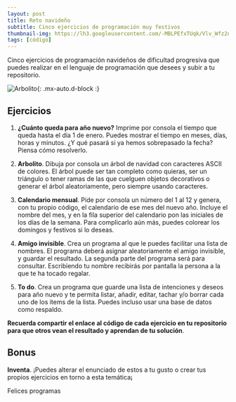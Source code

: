 ```yaml
---
layout: post
title: Reto navideño
subtitle: Cinco ejercicios de programación muy festivos
thumbnail-img: https://lh3.googleusercontent.com/-MBLPEfxTUqk/Vlv_Wfz2nXI/AAAAAAAAIjQ/SxqLvJmMDco/s800-Ic42/Cmas.gif
tags: [código]
---
```

Cinco ejercicios de programación navideños de dificultad progresiva que puedes realizar en el lenguaje de programación que desees y subir a tu repositorio.

![Arbolito](https://lh3.googleusercontent.com/-MBLPEfxTUqk/Vlv_Wfz2nXI/AAAAAAAAIjQ/SxqLvJmMDco/s800-Ic42/Cmas.gif){: .mx-auto.d-block :}

## Ejercicios

1. __¿Cuánto queda para año nuevo?__ Imprime por consola el tiempo que queda hasta el día 1 de enero. Puedes mostrar el tiempo en meses, días, horas y minutos. ¿Y qué pasará si ya hemos sobrepasado la fecha? Piensa cómo resolverlo.

2. __Arbolito__. Dibuja por consola un árbol de navidad con caracteres ASCII de colores. El árbol puede ser tan completo como quieras, ser un triángulo o tener ramas de las que cuelguen objetos decorativos o generar el árbol aleatoriamente, pero siempre usando caracteres.

3. __Calendario mensual__. Pide por consola un número del 1 al 12 y genera, con tu propio código, el calendario de ese mes del nuevo año. Incluye el nombre del mes, y en la fila superior del calendario pon las iniciales de los días de la semana. Para complicarlo aún más, puedes colorear los domingos y festivos si lo deseas.

4. __Amigo invisible__. Crea un programa al que le puedes facilitar una lista de nombres. El programa deberá asignar aleatoriamente el amigo invisible, y guardar el resultado. La segunda parte del programa será para consultar. Escribiendo tu nombre recibirás por pantalla la persona a la que te ha tocado regalar.

5. __To do__. Crea un programa que guarde una lista de intenciones y deseos para año nuevo y te permita listar, añadir, editar, tachar y/o borrar cada uno de los items de la lista. Puedes incluso usar una base de datos como respaldo.

__Recuerda compartir el enlace al código de cada ejercicio en tu repositorio para que otros vean el resultado y aprendan de tu solución__.

## Bonus

__Inventa__. ¡Puedes alterar el enunciado de estos a tu gusto o crear tus propios ejercicios en torno a esta temática¡

Felices programas